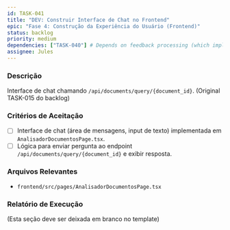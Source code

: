```yaml
---
id: TASK-041
title: "DEV: Construir Interface de Chat no Frontend"
epic: "Fase 4: Construção da Experiência do Usuário (Frontend)"
status: backlog
priority: medium
dependencies: ["TASK-040"] # Depends on feedback processing (which implies doc is ready)
assignee: Jules
---
```


### Descrição

Interface de chat chamando `/api/documents/query/{document_id}`. (Original TASK-015 do backlog)

### Critérios de Aceitação

- [ ] Interface de chat (área de mensagens, input de texto) implementada em `AnalisadorDocumentosPage.tsx`.
- [ ] Lógica para enviar pergunta ao endpoint `/api/documents/query/{document_id}` e exibir resposta.

### Arquivos Relevantes

* `frontend/src/pages/AnalisadorDocumentosPage.tsx`

### Relatório de Execução

(Esta seção deve ser deixada em branco no template)
